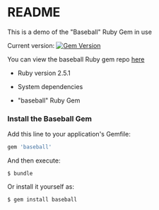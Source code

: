 # README

This is a demo of the "Baseball" Ruby Gem in use

Current version: [![Gem Version](https://badge.fury.io/rb/baseball.svg)](https://badge.fury.io/rb/baseball)

You can view the baseball Ruby gem repo [here](https://github.com/buzzamus/baseball-gem)

* Ruby version 2.5.1

* System dependencies

 * "baseball" Ruby Gem

 ### Install the Baseball Gem

 Add this line to your application's Gemfile:

```ruby
gem 'baseball'
```

And then execute:

    $ bundle

Or install it yourself as:

    $ gem install baseball
